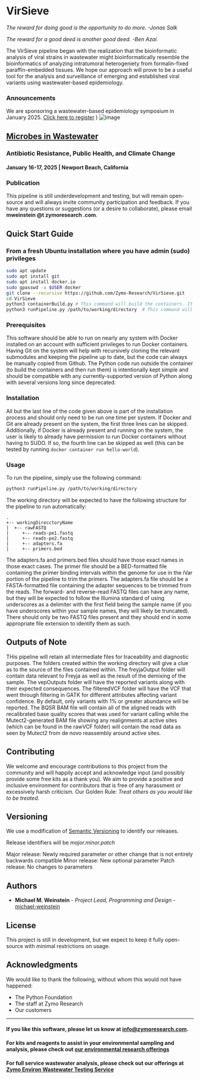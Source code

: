 # VirSieve

*The reward for doing good is the opportunity to do more. -Jonas Salk*

*The reward for a good deed is another good deed. -Ben Azai.*

The VirSieve pipeline began with the realization that the bioinformatic analysis of viral strains in wastewater
might bioinformatically resemble the bioinformatics of analyzing intratumoral heterogeniety from formalin-fixed
paraffin-embedded tissues.  We hope our approach will prove to be a useful tool for the analysis and surveillance
of emerging and established viral variants using wastewater-based epidemiology.

### Announcements
We are sponsoring a wastewater-based epidemiology symposium in January 2025. [Click here to register](https://www.wastewateramr2025.com/)
)
![image](https://eventcreate-v1.s3.us-west-1.amazonaws.com/uploads%2F4ca0bba1-c9d9-4167-99b9-522ce7bd6778%2Fshutterstock_1695930649.jpg)
## [Microbes in Wastewater](https://www.wastewateramr2025.com/) 
### Antibiotic Resistance, Public Health, and Climate Change 
#### January 16-17, 2025 | Newport Beach, California 

### Publication
This pipeline is still underdevelopment and testing, but will remain open-source and will always invite community
participation and feedback.  If you have any questions or suggestions (or a desire to collaborate), please email **mweinstein @t zymoresearch .com**.

## Quick Start Guide

### From a fresh Ubuntu installation where you have admin (sudo) privileges
```bash
sudo apt update
sudo apt install git
sudo apt install docker.io
sudo gpasswd -a $USER docker
git clone --recursive https://github.com/Zymo-Research/VirSieve.git
cd VirSieve
python3 containerBuild.py # This command will build the containers. It and all commands above only need to be run once per system as part of the setup.
python3 runPipeline.py /path/to/working/directory  # This command will also be used to initiate subsequent analyses on new data
```

### Prerequisites

This software should be able to run on nearly any system with Docker installed on an account with sufficient
privileges to run Docker containers.  Having Git on the system will help with recursively cloning the 
relevant submodules and keeping the pipeline up to date, but the code can always be manually copied from 
Github.  The Python code run outside the container (to build the containers and then run them) is intentionally
kept simple and should be compatible with any currently-supported version of Python along with several versions
long since deprecated.

### Installation

All but the last line of the code given above is part of the installation process and should only need to be run one 
time per system.  If Docker and Git are already present on the system, the first three lines can be skipped. Additionally,
if Docker is already present and running on the system, the user is likely to already have permission to run Docker containers
without having to SUDO.  If so, the fourth line can be skipped as well (this can be tested by running `docker container run hello-world`).

### Usage

To run the pipeline, simply use the following command:
```bash
python3 runPipeline.py /path/to/working/directory
```
The working directory will be expected to have the following structure for the pipeline to run automatically:
```
.
+-- workingDirecctoryName
|  +-- rawFASTQ
|     +-- reads-pe1.fastq
|     +-- reads-pe2.fastq
|     +-- adapters.fa
|     +-- primers.bed
```
The adapters.fa and primers.bed files should have those exact names in those exact cases.  The primer file
should be a BED-formatted file containing the primer binding intervals within the genome for use in the iVar 
portion of the pipeline to trim the primers.  The adapters.fa file should be a FASTA-formatted file
containing the adapter sequences to be trimmed from the reads.  The forward- and reverse-read FASTQ files 
can have any name, but they will be expected to follow the Illumina standard of using underscores as a delimiter
with the first field being the sample name (if you have underscores within your sample names, they will likely
be truncated).  There should only be two FASTQ files present and they should end in some appropriate file extension
to identify them as such.

## Outputs of Note

THis pipeline will retain all intermediate files for traceability and diagnostic purposes.  The folders created within
the working directory will give a clue as to the source of the files contained within.  The freyjaOutput folder will
contain data relevant to Freyja as well as the result of the demixing of the sample.  The vepOutputs folder will have
the reported variants along with their expected consequences.  The filteredVCF folder will have the VCF that went
through filtering in GATK for different attributes affecting variant confidence.  By default, only variants with 1% or
greater abundance will be reported.  The BQSR BAM file will contain all of the aligned reads with recalibrated
base quality scores that was used for variant calling while the Mutect2-generated BAM file showing any realignments at
active sites (which can be found in the rawVCF folder) will contain the read data as seen by Mutect2 from de novo 
reassembly around active sites.

## Contributing

We welcome and encourage contributions to this project from the community and will happily accept and acknowledge input (and possibly provide some free kits as a thank you).  We aim to provide a positive and inclusive environment for contributors that is free of any harassment or excessively harsh criticism. Our Golden Rule: *Treat others as you would like to be treated*.

## Versioning

We use a modification of [Semantic Versioning](https://semvar.org) to identify our releases.

Release identifiers will be *major.minor.patch*

Major release: Newly required parameter or other change that is not entirely backwards compatible
Minor release: New optional parameter
Patch release: No changes to parameters

## Authors

- **Michael M. Weinstein** - *Project Lead, Programming and Design* - [michael-weinstein](https://github.com/michael-weinstein)

## License

This project is still in development, but we expect to keep it fully open-source with minimal restrictions on usage.

## Acknowledgments

We would like to thank the following, without whom this would not have happened:
* The Python Foundation
* The staff at Zymo Research
* Our customers

---------------------------------------------------------------------------------------------------------------------

#### If you like this software, please let us know at info@zymoresearch.com.
#### For kits and reagents to assist in your environmental sampling and analysis, please check out [our environmental research offerings](https://www.zymoresearch.com/pages/environmental-research)
#### For full service wastewater analysis, please check out our offerings at [Zymo Environ Wastewater Testing Service](https://www.zymoresearch.com/pages/zymo-environ-covid-19-wastewater-testing-service)
